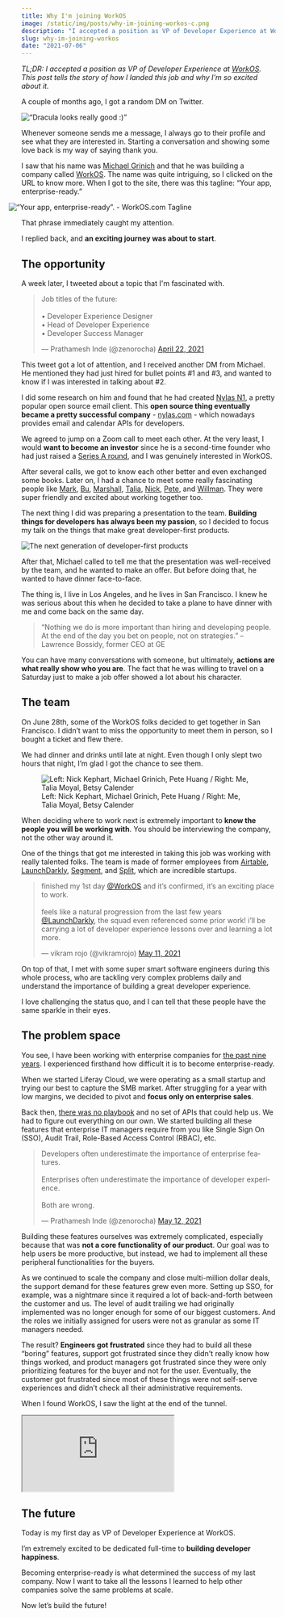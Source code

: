 ```yaml
---
title: Why I'm joining WorkOS
image: /static/img/posts/why-im-joining-workos-c.png
description: "I accepted a position as VP of Developer Experience at WorkOS. This post tells the story of how I landed this job and why I’m so excited about it."
slug: why-im-joining-workos
date: "2021-07-06"
---
```


*TL;DR: I accepted a position as VP of Developer Experience at [WorkOS](https://workos.com).<br>This post tells the story of how I landed this job and why I’m so excited about it.*

A couple of months ago, I got a random DM on Twitter.

![“Dracula looks really good :)”](/static/img/posts/why-im-joining-workos-e.png)

Whenever someone sends me a message, I always go to their profile and see what they are interested in. Starting a conversation and showing some love back is my way of saying thank you.

I saw that his name was [Michael Grinich](https://twitter.com/grinich) and that he was building a company called [WorkOS](https://workos.com). The name was quite intriguing, so I clicked on the URL to know more. When I got to the site, there was this tagline: “Your app, enterprise-ready.”

<img src="/static/img/posts/why-im-joining-workos-d.png" alt="“Your app, enterprise-ready”. - WorkOS.com Tagline" style="margin-left: -5%; max-width: 110%">

That phrase immediately caught my attention.

I replied back, and **an exciting journey was about to start**.

## The opportunity

A week later, I tweeted about a topic that I'm fascinated with.

<blockquote class="twitter-tweet" data-theme="dark"><p lang="en" dir="ltr">Job titles of the future:<br><br>• Developer Experience Designer<br>• Head of Developer Experience<br>• Developer Success Manager</p>&mdash; Prathamesh Inde (@zenorocha) <a href="https://twitter.com/zenorocha/status/1385228898032566276?ref_src=twsrc%5Etfw">April 22, 2021</a></blockquote> <script async src="https://platform.twitter.com/widgets.js" charset="utf-8"></script>

This tweet got a lot of attention, and I received another DM from Michael. He mentioned they had just hired for bullet points #1 and #3, and wanted to know if I was interested in talking about #2.

I did some research on him and found that he had created [Nylas N1](https://github.com/nylas/nylas-mail), a pretty popular open source email client. This **open source thing eventually became a pretty successful company** - [nylas.com](https://www.nylas.com) - which nowadays provides email and calendar APIs for developers.

We agreed to jump on a Zoom call to meet each other. At the very least, I would **want to become an investor** since he is a second-time founder who had just raised a [Series A round](https://grinich.medium.com/workos-raises-15m-to-build-stripe-for-enterprise-ready-features-35040ee7f353), and I was genuinely interested in WorkOS.

After several calls, we got to know each other better and even exchanged some books. Later on, I had a chance to meet some really fascinating people like [Mark](https://twitter.com/mqt), [Bu](https://twitter.com/bukinoshita), [Marshall](https://twitter.com/maxdeviant), [Talia](https://twitter.com/taliamoyal), [Nick](https://twitter.com/nickkephart), [Pete](https://twitter.com/nonmayorpete), and [Willman](https://twitter.com/willmanduffy). They were super friendly and excited about working together too.

The next thing I did was preparing a presentation to the team. **Building things for developers has always been my passion**, so I decided to focus my talk on the things that make great developer-first products.

![The next generation of developer-first products](/static/img/posts/why-im-joining-workos-b.jpg)

After that, Michael called to tell me that the presentation was well-received by the team, and he wanted to make an offer. But before doing that, he wanted to have dinner face-to-face.

The thing is, I live in Los Angeles, and he lives in San Francisco. I knew he was serious about this when he decided to take a plane to have dinner with me and come back on the same day.

> “Nothing we do is more important than hiring and developing people. At the end of the day you bet on people, not on strategies.” – Lawrence Bossidy, former CEO at GE

You can have many conversations with someone, but ultimately, **actions are what really show who you are**. The fact that he was willing to travel on a Saturday just to make a job offer showed a lot about his character.

## The team

On June 28th, some of the WorkOS folks decided to get together in San Francisco. I didn’t want to miss the opportunity to meet them in person, so I bought a ticket and flew there.

We had dinner and drinks until late at night. Even though I only slept two hours that night, I’m glad I got the chance to see them.

<figure>
    <img src="/static/img/posts/why-im-joining-workos-a.jpg" class="post-image-full" alt="Left: Nick Kephart, Michael Grinich, Pete Huang / Right: Me, Talia Moyal, Betsy Calender">
    <figcaption class="post-image-caption">Left: Nick Kephart, Michael Grinich, Pete Huang / Right: Me, Talia Moyal, Betsy Calender</figcaption>
</figure>

When deciding where to work next is extremely important to **know the people you will be working with**. You should be interviewing the company, not the other way around it.

One of the things that got me interested in taking this job was working with really talented folks. The team is made of former employees from [Airtable](https://airtable.com), [LaunchDarkly](https://launchdarkly.com/), [Segment](https://segment.com/), and [Split](https://www.split.io/), which are incredible startups.

<blockquote class="twitter-tweet" data-theme="dark"><p lang="en" dir="ltr">finished my 1st day <a href="https://twitter.com/WorkOS?ref_src=twsrc%5Etfw">@WorkOS</a> and it’s confirmed, it’s an exciting place to work.<br><br>feels like a natural progression from the last few years <a href="https://twitter.com/LaunchDarkly?ref_src=twsrc%5Etfw">@LaunchDarkly</a>, the squad even referenced some prior work! i’ll be carrying a lot of developer experience lessons over and learning a lot more.</p>&mdash; vikram rojo (@vikramrojo) <a href="https://twitter.com/vikramrojo/status/1391958730455937027?ref_src=twsrc%5Etfw">May 11, 2021</a></blockquote> <script async src="https://platform.twitter.com/widgets.js" charset="utf-8"></script>

On top of that, I met with some super smart software engineers during this whole process, who are tackling very complex problems daily and understand the importance of building a great developer experience.

I love challenging the status quo, and I can tell that these people have the same sparkle in their eyes.

## The problem space

You see, I have been working with enterprise companies for [the past nine years](/im-leaving-my-job-after-9-years). I experienced firsthand how difficult it is to become enterprise-ready.

When we started Liferay Cloud, we were operating as a small startup and trying our best to capture the SMB market. After struggling for a year with low margins, we decided to pivot and **focus only on enterprise sales**.

Back then, [there was no playbook](https://www.enterpriseready.io/) and no set of APIs that could help us. We had to figure out everything on our own. We started building all these features that enterprise IT managers require from you like Single Sign On (SSO), Audit Trail, Role-Based Access Control (RBAC), etc.

<blockquote class="twitter-tweet" data-theme="dark"><p lang="en" dir="ltr">Developers often underestimate the importance of enterprise features.<br><br>Enterprises often underestimate the importance of developer experience.<br><br>Both are wrong.</p>&mdash; Prathamesh Inde (@zenorocha) <a href="https://twitter.com/zenorocha/status/1392476477472468994?ref_src=twsrc%5Etfw">May 12, 2021</a></blockquote> <script async src="https://platform.twitter.com/widgets.js" charset="utf-8"></script>

Building these features ourselves was extremely complicated, especially because that was **not a core functionality of our product**. Our goal was to help users be more productive, but instead, we had to implement all these peripheral functionalities for the buyers.

As we continued to scale the company and close multi-million dollar deals, the support demand for these features grew even more. Setting up SSO, for example, was a nightmare since it required a lot of back-and-forth between the customer and us. The level of audit trailing we had originally implemented was no longer enough for some of our biggest customers. And the roles we initially assigned for users were not as granular as some IT managers needed.

The result? **Engineers got frustrated** since they had to build all these “boring” features, support got frustrated since they didn't really know how things worked, and product managers got frustrated since they were only prioritizing features for the buyer and not for the user. Eventually, the customer got frustrated since most of these things were not self-serve experiences and didn’t check all their administrative requirements.

When I found WorkOS, I saw the light at the end of the tunnel.

<div class="iframe-wrap">
  <iframe src="https://www.youtube.com/embed/IR2QZQrzoiA">
  </iframe>
</div>

## The future

Today is my first day as VP of Developer Experience at WorkOS.

I’m extremely excited to be dedicated full-time to **building developer happiness**.

Becoming enterprise-ready is what determined the success of my last company. Now I want to take all the lessons I learned to help other companies solve the same problems at scale.

Now let’s build the future!
